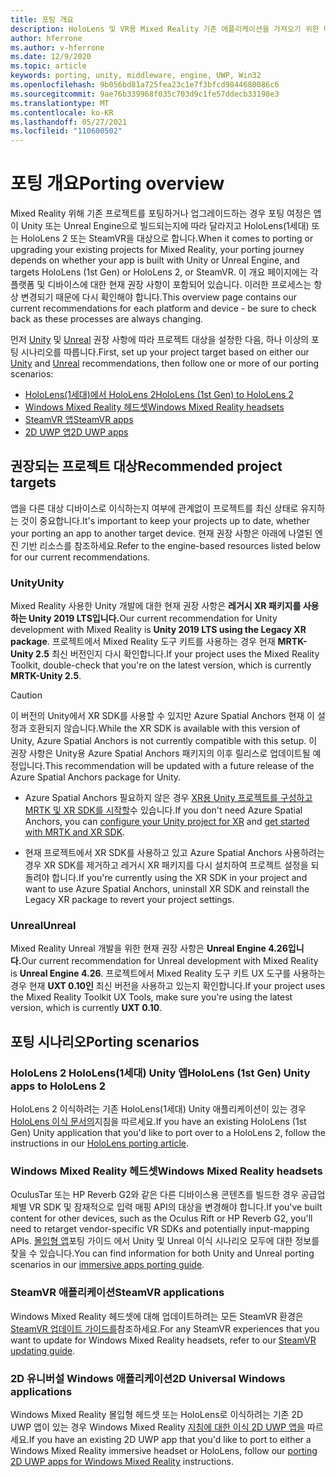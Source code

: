 ```yaml
---
title: 포팅 개요
description: HoloLens 및 VR용 Mixed Reality 기존 애플리케이션을 가져오기 위한 다양한 이식 옵션에 대한 개요입니다.
author: hferrone
ms.author: v-hferrone
ms.date: 12/9/2020
ms.topic: article
keywords: porting, unity, middleware, engine, UWP, Win32
ms.openlocfilehash: 9b056bd81a725fea23c1e7f3bfcd9844680086c6
ms.sourcegitcommit: 9ae76b339968f035c703d9c1fe57ddecb33198e3
ms.translationtype: MT
ms.contentlocale: ko-KR
ms.lasthandoff: 05/27/2021
ms.locfileid: "110600502"
---
```

# <a name="porting-overview"></a><span data-ttu-id="57f81-104">포팅 개요</span><span class="sxs-lookup"><span data-stu-id="57f81-104">Porting overview</span></span>

<span data-ttu-id="57f81-105">Mixed Reality 위해 기존 프로젝트를 포팅하거나 업그레이드하는 경우 포팅 여정은 앱이 Unity 또는 Unreal Engine으로 빌드되는지에 따라 달라지고 HoloLens(1세대) 또는 HoloLens 2 또는 SteamVR을 대상으로 합니다.</span><span class="sxs-lookup"><span data-stu-id="57f81-105">When it comes to porting or upgrading your existing projects for Mixed Reality, your porting journey depends on whether your app is built with Unity or Unreal Engine, and targets HoloLens (1st Gen) or HoloLens 2, or SteamVR.</span></span> <span data-ttu-id="57f81-106">이 개요 페이지에는 각 플랫폼 및 디바이스에 대한 현재 권장 사항이 포함되어 있습니다. 이러한 프로세스는 항상 변경되기 때문에 다시 확인해야 합니다.</span><span class="sxs-lookup"><span data-stu-id="57f81-106">This overview page contains our current recommendations for each platform and device - be sure to check back as these processes are always changing.</span></span>

<span data-ttu-id="57f81-107">먼저 [Unity](#unity) 및 [Unreal](#unreal) 권장 사항에 따라 프로젝트 대상을 설정한 다음, 하나 이상의 포팅 시나리오를 따릅니다.</span><span class="sxs-lookup"><span data-stu-id="57f81-107">First, set up your project target based on either our [Unity](#unity) and [Unreal](#unreal) recommendations, then follow one or more of our porting scenarios:</span></span>

- [<span data-ttu-id="57f81-108">HoloLens(1세대)에서 HoloLens 2</span><span class="sxs-lookup"><span data-stu-id="57f81-108">HoloLens (1st Gen) to HoloLens 2</span></span>](#hololens-1st-gen-unity-apps-to-hololens-2)
- [<span data-ttu-id="57f81-109">Windows Mixed Reality 헤드셋</span><span class="sxs-lookup"><span data-stu-id="57f81-109">Windows Mixed Reality headsets</span></span>](#windows-mixed-reality-headsets)
- [<span data-ttu-id="57f81-110">SteamVR 앱</span><span class="sxs-lookup"><span data-stu-id="57f81-110">SteamVR apps</span></span>](#steamvr-applications)
- [<span data-ttu-id="57f81-111">2D UWP 앱</span><span class="sxs-lookup"><span data-stu-id="57f81-111">2D UWP apps</span></span>](#2d-universal-windows-applications)

## <a name="recommended-project-targets"></a><span data-ttu-id="57f81-112">권장되는 프로젝트 대상</span><span class="sxs-lookup"><span data-stu-id="57f81-112">Recommended project targets</span></span>

<span data-ttu-id="57f81-113">앱을 다른 대상 디바이스로 이식하는지 여부에 관계없이 프로젝트를 최신 상태로 유지하는 것이 중요합니다.</span><span class="sxs-lookup"><span data-stu-id="57f81-113">It's important to keep your projects up to date, whether your porting an app to another target device.</span></span> <span data-ttu-id="57f81-114">현재 권장 사항은 아래에 나열된 엔진 기반 리소스를 참조하세요.</span><span class="sxs-lookup"><span data-stu-id="57f81-114">Refer to the engine-based resources listed below for our current recommendations.</span></span>

### <a name="unity"></a><span data-ttu-id="57f81-115">Unity</span><span class="sxs-lookup"><span data-stu-id="57f81-115">Unity</span></span>

<span data-ttu-id="57f81-116">Mixed Reality 사용한 Unity 개발에 대한 현재 권장 사항은 **레거시 XR 패키지를 사용하는 Unity 2019 LTS입니다.**</span><span class="sxs-lookup"><span data-stu-id="57f81-116">Our current recommendation for Unity development with Mixed Reality is **Unity 2019 LTS using the Legacy XR package**.</span></span> <span data-ttu-id="57f81-117">프로젝트에서 Mixed Reality 도구 키트를 사용하는 경우 현재 **MRTK-Unity 2.5** 최신 버전인지 다시 확인합니다.</span><span class="sxs-lookup"><span data-stu-id="57f81-117">If your project uses the Mixed Reality Toolkit, double-check that you're on the latest version, which is currently **MRTK-Unity 2.5**.</span></span>

> [!CAUTION]
> <span data-ttu-id="57f81-118">이 버전의 Unity에서 XR SDK를 사용할 수 있지만 Azure Spatial Anchors 현재 이 설정과 호환되지 않습니다.</span><span class="sxs-lookup"><span data-stu-id="57f81-118">While the XR SDK is available with this version of Unity, Azure Spatial Anchors is not currently compatible with this setup.</span></span> <span data-ttu-id="57f81-119">이 권장 사항은 Unity용 Azure Spatial Anchors 패키지의 이후 릴리스로 업데이트될 예정입니다.</span><span class="sxs-lookup"><span data-stu-id="57f81-119">This recommendation will be updated with a future release of the Azure Spatial Anchors package for Unity.</span></span>
> 
> * <span data-ttu-id="57f81-120">Azure Spatial Anchors 필요하지 않은 경우 [XR용 Unity 프로젝트를 구성하고](https://docs.unity3d.com/Manual/configuring-project-for-xr.html) [MRTK 및 XR SDK를 시작할](/windows/mixed-reality/mrtk-unity/configuration/getting-started-with-mrtk-and-xrsdk)수 있습니다.</span><span class="sxs-lookup"><span data-stu-id="57f81-120">If you don't need Azure Spatial Anchors, you can [configure your Unity project for XR](https://docs.unity3d.com/Manual/configuring-project-for-xr.html) and [get started with MRTK and XR SDK](/windows/mixed-reality/mrtk-unity/configuration/getting-started-with-mrtk-and-xrsdk).</span></span>
> 
> * <span data-ttu-id="57f81-121">현재 프로젝트에서 XR SDK를 사용하고 있고 Azure Spatial Anchors 사용하려는 경우 XR SDK를 제거하고 레거시 XR 패키지를 다시 설치하여 프로젝트 설정을 되돌려야 합니다.</span><span class="sxs-lookup"><span data-stu-id="57f81-121">If you're currently using the XR SDK in your project and want to use Azure Spatial Anchors, uninstall XR SDK and reinstall the Legacy XR package to revert your project settings.</span></span>

### <a name="unreal"></a><span data-ttu-id="57f81-122">Unreal</span><span class="sxs-lookup"><span data-stu-id="57f81-122">Unreal</span></span>

<span data-ttu-id="57f81-123">Mixed Reality Unreal 개발을 위한 현재 권장 사항은 **Unreal Engine 4.26입니다.**</span><span class="sxs-lookup"><span data-stu-id="57f81-123">Our current recommendation for Unreal development with Mixed Reality is **Unreal Engine 4.26**.</span></span> <span data-ttu-id="57f81-124">프로젝트에서 Mixed Reality 도구 키트 UX 도구를 사용하는 경우 현재 **UXT 0.10인** 최신 버전을 사용하고 있는지 확인합니다.</span><span class="sxs-lookup"><span data-stu-id="57f81-124">If your project uses the Mixed Reality Toolkit UX Tools, make sure you're using the latest version, which is currently **UXT 0.10**.</span></span>

## <a name="porting-scenarios"></a><span data-ttu-id="57f81-125">포팅 시나리오</span><span class="sxs-lookup"><span data-stu-id="57f81-125">Porting scenarios</span></span>

### <a name="hololens-1st-gen-unity-apps-to-hololens-2"></a><span data-ttu-id="57f81-126">HoloLens 2 HoloLens(1세대) Unity 앱</span><span class="sxs-lookup"><span data-stu-id="57f81-126">HoloLens (1st Gen) Unity apps to HoloLens 2</span></span>

<span data-ttu-id="57f81-127">HoloLens 2 이식하려는 기존 HoloLens(1세대) Unity 애플리케이션이 있는 경우 [HoloLens 이식 문서의](./porting-hl1-hl2.md)지침을 따르세요.</span><span class="sxs-lookup"><span data-stu-id="57f81-127">If you have an existing HoloLens (1st Gen) Unity application that you'd like to port over to a HoloLens 2, follow the instructions in our [HoloLens porting article](./porting-hl1-hl2.md).</span></span>

### <a name="windows-mixed-reality-headsets"></a><span data-ttu-id="57f81-128">Windows Mixed Reality 헤드셋</span><span class="sxs-lookup"><span data-stu-id="57f81-128">Windows Mixed Reality headsets</span></span>

<span data-ttu-id="57f81-129">OculusTar 또는 HP Reverb G2와 같은 다른 디바이스용 콘텐츠를 빌드한 경우 공급업체별 VR SDK 및 잠재적으로 입력 매핑 API의 대상을 변경해야 합니다.</span><span class="sxs-lookup"><span data-stu-id="57f81-129">If you've built content for other devices, such as the Oculus Rift or HP Reverb G2, you'll need to retarget vendor-specific VR SDKs and potentially input-mapping APIs.</span></span> <span data-ttu-id="57f81-130">[몰입형 앱](porting-guides.md)포팅 가이드 에서 Unity 및 Unreal 이식 시나리오 모두에 대한 정보를 찾을 수 있습니다.</span><span class="sxs-lookup"><span data-stu-id="57f81-130">You can find information for both Unity and Unreal porting scenarios in our [immersive apps porting guide](porting-guides.md).</span></span>

### <a name="steamvr-applications"></a><span data-ttu-id="57f81-131">SteamVR 애플리케이션</span><span class="sxs-lookup"><span data-stu-id="57f81-131">SteamVR applications</span></span>

<span data-ttu-id="57f81-132">Windows Mixed Reality 헤드셋에 대해 업데이트하려는 모든 SteamVR 환경은 [SteamVR 업데이트 가이드를](updating-your-steamvr-application-for-windows-mixed-reality.md)참조하세요.</span><span class="sxs-lookup"><span data-stu-id="57f81-132">For any SteamVR experiences that you want to update for Windows Mixed Reality headsets, refer to our [SteamVR updating guide](updating-your-steamvr-application-for-windows-mixed-reality.md).</span></span>

### <a name="2d-universal-windows-applications"></a><span data-ttu-id="57f81-133">2D 유니버설 Windows 애플리케이션</span><span class="sxs-lookup"><span data-stu-id="57f81-133">2D Universal Windows applications</span></span>

<span data-ttu-id="57f81-134">Windows Mixed Reality 몰입형 헤드셋 또는 HoloLens로 이식하려는 기존 2D UWP 앱이 있는 경우 Windows Mixed Reality [지침에 대한 이식 2D UWP 앱을](building-2d-apps.md) 따르세요.</span><span class="sxs-lookup"><span data-stu-id="57f81-134">If you have an existing 2D UWP app that you'd like to port to either a Windows Mixed Reality immersive headset or HoloLens, follow our [porting 2D UWP apps for Windows Mixed Reality](building-2d-apps.md) instructions.</span></span>